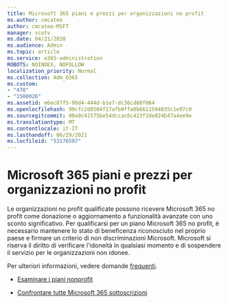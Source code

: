 ```yaml
---
title: Microsoft 365 piani e prezzi per organizzazioni no profit
ms.author: cmcatee
author: cmcatee-MSFT
manager: scotv
ms.date: 04/21/2020
ms.audience: Admin
ms.topic: article
ms.service: o365-administration
ROBOTS: NOINDEX, NOFOLLOW
localization_priority: Normal
ms.collection: Adm_O365
ms.custom:
- "478"
- "1500026"
ms.assetid: e6ec87f5-98d4-444d-b1e7-dc36cd60f064
ms.openlocfilehash: 99cfc2d8504f17afb0ffa0b6611594035c1e97c0
ms.sourcegitcommit: 00a9c41575be54dccac6c423f2de824b47a4ee9e
ms.translationtype: MT
ms.contentlocale: it-IT
ms.lasthandoff: 06/29/2021
ms.locfileid: "53176597"
---
```

# <a name="microsoft-365-for-nonprofit-plans-and-pricing"></a>Microsoft 365 piani e prezzi per organizzazioni no profit

Le organizzazioni no profit qualificate possono ricevere Microsoft 365 no profit come donazione o aggiornamento a funzionalità avanzate con uno sconto significativo. Per qualificarsi per un piano Microsoft 365 no profit, è necessario mantenere lo stato di beneficenza riconosciuto nel proprio paese e firmare un criterio di non discriminazioni Microsoft. [](https://go.microsoft.com/fwlink/p/?LinkID=330253) Microsoft si riserva il diritto di verificare l'idoneità in qualsiasi momento e di sospendere il servizio per le organizzazioni non idonee.
  
Per ulteriori informazioni, vedere domande [frequenti](https://products.office.com/nonprofit/office-365-nonprofit).
  
- [Esaminare i piani nonprofit](https://products.office.com/nonprofit/office-365-nonprofit-plans-and-pricing?tab=1)

- [Confrontare tutte Microsoft 365 sottoscrizioni](https://products.office.com/business/compare-more-office-365-for-business-plans)